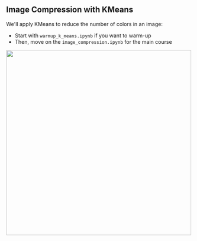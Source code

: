 ## Image Compression with KMeans

We'll apply KMeans to reduce the number of colors in an image:
- Start with `warmup_k_means.ipynb` if you want to warm-up
- Then, move on the `image_compression.ipynb` for the main course

<img src="https://miro.medium.com/max/840/1*y0nV4cWk3KbzXSe9dIWL5g.jpeg" width=500>

